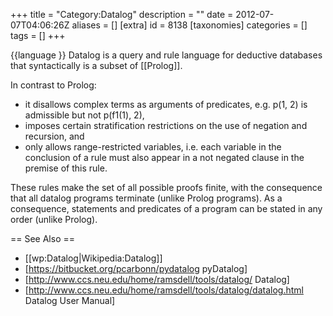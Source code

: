 +++
title = "Category:Datalog"
description = ""
date = 2012-07-07T04:06:26Z
aliases = []
[extra]
id = 8138
[taxonomies]
categories = []
tags = []
+++

{{language
}}
Datalog is a query and rule language for deductive databases that syntactically is a subset of [[Prolog]].

In contrast to Prolog:
* it disallows complex terms as arguments of predicates, e.g. p(1, 2) is admissible but not p(f1(1), 2), 
* imposes certain stratification restrictions on the use of negation and recursion, and
* only allows range-restricted variables, i.e. each variable in the conclusion of a rule must also appear in a not negated clause in the premise of this rule.

These rules make the set of all possible proofs finite, with the consequence that all datalog programs terminate (unlike Prolog programs). As a consequence, statements and predicates of a program can be stated in any order (unlike Prolog). 

== See Also ==
* [[wp:Datalog|Wikipedia:Datalog]]
* [https://bitbucket.org/pcarbonn/pydatalog pyDatalog]
* [http://www.ccs.neu.edu/home/ramsdell/tools/datalog/ Datalog]
* [http://www.ccs.neu.edu/home/ramsdell/tools/datalog/datalog.html Datalog User Manual]
